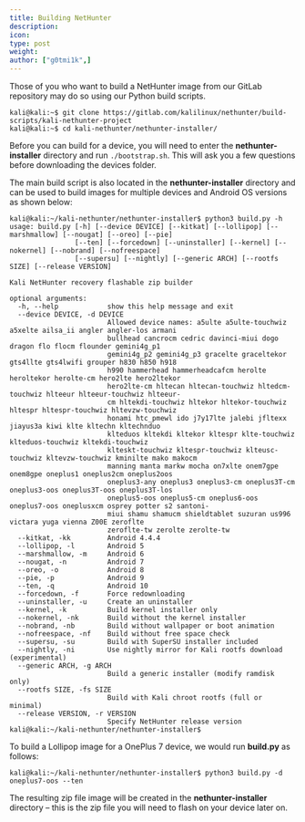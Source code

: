 ```yaml
---
title: Building NetHunter
description:
icon:
type: post
weight:
author: ["g0tmi1k",]
---
```


Those of you who want to build a NetHunter image from our GitLab repository may do so using our Python build scripts.

```console
kali@kali:~$ git clone https://gitlab.com/kalilinux/nethunter/build-scripts/kali-nethunter-project
kali@kali:~$ cd kali-nethunter/nethunter-installer/
```
Before you can build for a device, you will need to enter the **nethunter-installer** directory and run `./bootstrap.sh`. This will ask you a few questions before downloading the devices folder.

The main build script is also located in the **nethunter-installer** directory and can be used to build images for multiple devices and Android OS versions as shown below:

```console
kali@kali:~/kali-nethunter/nethunter-installer$ python3 build.py -h
usage: build.py [-h] [--device DEVICE] [--kitkat] [--lollipop] [--marshmallow] [--nougat] [--oreo] [--pie]
                [--ten] [--forcedown] [--uninstaller] [--kernel] [--nokernel] [--nobrand] [--nofreespace]
                [--supersu] [--nightly] [--generic ARCH] [--rootfs SIZE] [--release VERSION]

Kali NetHunter recovery flashable zip builder

optional arguments:
  -h, --help            show this help message and exit
  --device DEVICE, -d DEVICE
                        Allowed device names: a5ulte a5ulte-touchwiz a5xelte ailsa_ii angler angler-los armani
                        bullhead cancrocm cedric davinci-miui dogo dragon flo flocm flounder gemini4g_p1
                        gemini4g_p2 gemini4g_p3 gracelte graceltekor gts4llte gts4lwifi grouper h830 h850 h918
                        h990 hammerhead hammerheadcafcm herolte heroltekor herolte-cm hero2lte hero2ltekor
                        hero2lte-cm hltecan hltecan-touchwiz hltedcm-touchwiz hlteeur hlteeur-touchwiz hlteeur-
                        cm hltekdi-touchwiz hltekor hltekor-touchwiz hltespr hltespr-touchwiz hltevzw-touchwiz
                        honami htc_pmewl ido j7y17lte jalebi jfltexx jiayus3a kiwi klte kltechn kltechnduo
                        klteduos kltekdi kltekor kltespr klte-touchwiz klteduos-touchwiz kltekdi-touchwiz
                        klteskt-touchwiz kltespr-touchwiz klteusc-touchwiz kltevzw-touchwiz kminilte mako makocm
                        manning manta markw mocha on7xlte onem7gpe onem8gpe oneplus1 oneplus2cm oneplus2oos
                        oneplus3-any oneplus3 oneplus3-cm oneplus3T-cm oneplus3-oos oneplus3T-oos oneplus3T-los
                        oneplus5-oos oneplus5-cm oneplus6-oos oneplus7-oos oneplusxcm osprey potter s2 santoni-
                        miui shamu shamucm shieldtablet suzuran us996 victara yuga vienna Z00E zeroflte
                        zeroflte-tw zerolte zerolte-tw
  --kitkat, -kk         Android 4.4.4
  --lollipop, -l        Android 5
  --marshmallow, -m     Android 6
  --nougat, -n          Android 7
  --oreo, -o            Android 8
  --pie, -p             Android 9
  --ten, -q             Android 10
  --forcedown, -f       Force redownloading
  --uninstaller, -u     Create an uninstaller
  --kernel, -k          Build kernel installer only
  --nokernel, -nk       Build without the kernel installer
  --nobrand, -nb        Build without wallpaper or boot animation
  --nofreespace, -nf    Build without free space check
  --supersu, -su        Build with SuperSU installer included
  --nightly, -ni        Use nightly mirror for Kali rootfs download (experimental)
  --generic ARCH, -g ARCH
                        Build a generic installer (modify ramdisk only)
  --rootfs SIZE, -fs SIZE
                        Build with Kali chroot rootfs (full or minimal)
  --release VERSION, -r VERSION
                        Specify NetHunter release version
kali@kali:~/kali-nethunter/nethunter-installer$
```

To build a Lollipop image for a OnePlus 7 device, we would run **build.py** as follows:

```console
kali@kali:~/kali-nethunter/nethunter-installer$ python3 build.py -d oneplus7-oos --ten
```

The resulting zip file image will be created in the **nethunter-installer** directory – this is the zip file you will need to flash on your device later on.
